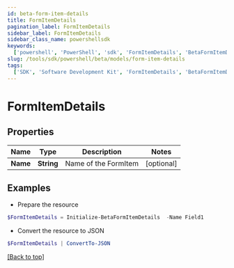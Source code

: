```yaml
---
id: beta-form-item-details
title: FormItemDetails
pagination_label: FormItemDetails
sidebar_label: FormItemDetails
sidebar_class_name: powershellsdk
keywords:
  ['powershell', 'PowerShell', 'sdk', 'FormItemDetails', 'BetaFormItemDetails']
slug: /tools/sdk/powershell/beta/models/form-item-details
tags:
  ['SDK', 'Software Development Kit', 'FormItemDetails', 'BetaFormItemDetails']
---
```


# FormItemDetails

## Properties

| Name     | Type       | Description          | Notes      |
| -------- | ---------- | -------------------- | ---------- |
| **Name** | **String** | Name of the FormItem | [optional] |

## Examples

- Prepare the resource

```powershell
$FormItemDetails = Initialize-BetaFormItemDetails  -Name Field1
```

- Convert the resource to JSON

```powershell
$FormItemDetails | ConvertTo-JSON
```

[[Back to top]](#)
